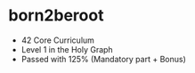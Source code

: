 # born2beroot
* 42 Core Curriculum
* Level 1 in the Holy Graph
* Passed with 125% (Mandatory part + Bonus)
